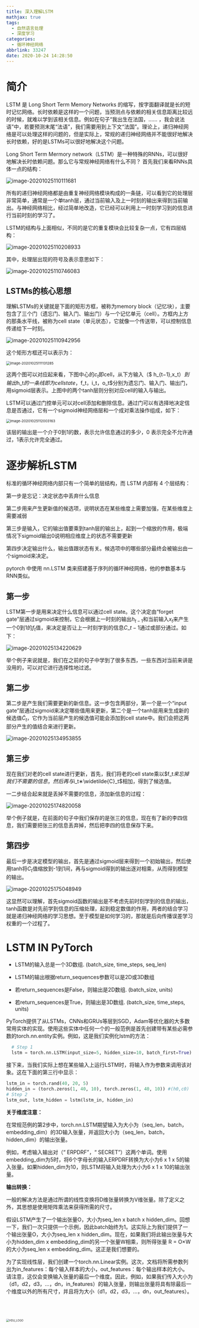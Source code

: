 ```yaml
---
title: 深入理解LSTM
mathjax: true
tags:
  - 自然语言处理
  - 深度学习
categories:
  - 循环神经网络
abbrlink: 33247
date: 2020-10-24 14:28:50
---
```


# 简介

LSTM 是 Long Short Term Memory Networks 的缩写，按字面翻译就是长的短时记忆网络。长时依赖是这样的一个问题，当预测点与依赖的相关信息距离比较远的时候，就难以学到该相关信息。例如在句子“我出生在法国，……   ，我会说法语”中，若要预测末尾“法语”，我们需要用到上下文“法国”。理论上，递归神经网络是可以处理这样的问题的，但是实际上，常规的递归神经网络并不能很好地解决长时依赖，好的是LSTMs可以很好地解决这个问题。

<!-- more -->

Long Short Term Mermory network（LSTM）是一种特殊的RNNs，可以很好地解决长时依赖问题。那么它与常规神经网络有什么不同？
首先我们来看RNNs具体一点的结构：

![image-20201025110111681](../../../images/深入理解LSTM/image-20201025110111681.png)

所有的递归神经网络都是由重复神经网络模块构成的一条链，可以看到它的处理层非常简单，通常是一个单tanh层，通过当前输入及上一时刻的输出来得到当前输出。与神经网络相比，经过简单地改造，它已经可以利用上一时刻学习到的信息进行当前时刻的学习了。

LSTM的结构与上面相似，不同的是它的重复模块会比较复杂一点，它有四层结构：

![image-20201025110208933](../../../images/深入理解LSTM/image-20201025110208933.png)

其中，处理层出现的符号及表示意思如下：

![image-20201025110746083](../../../images/深入理解LSTM/image-20201025110746083.png)



## **LSTMs的核心思想**

理解LSTMs的关键就是下面的矩形方框，被称为memory block（记忆块），主要包含了三个门（遗忘门、输入门、输出门）与一个记忆单元（cell）。方框内上方的那条水平线，被称为cell state（单元状态），它就像一个传送带，可以控制信息传递给下一时刻。

![image-20201025110942956](../../../images/深入理解LSTM/image-20201025110942956.png)

这个矩形方框还可以表示为：

<img src="../../../images/深入理解LSTM/image-20201025111131285.png" alt="image-20201025111131285" style="zoom: 67%;" />

这两个图可以对应起来看，下图中心的$c_t$即cell，从下方输入（$ h_{t−1},x_t$）到输出$h_t$的一条线即为cell state，$f_t$，$i_t$，$o_t$分别为遗忘门、输入门、输出门，用sigmoid层表示。上图中的两个tanh层则分别对应cell的输入与输出。

LSTM可以通过门控单元可以对cell添加和删除信息。通过门可以有选择地决定信息是否通过，它有一个sigmoid神经网络层和一个成对乘法操作组成，如下：

<img src="../../../images/深入理解LSTM/image-20201025112003163.png" alt="image-20201025112003163" style="zoom:67%;" />

该层的输出是一个介于0到1的数，表示允许信息通过的多少，0 表示完全不允许通过，1表示允许完全通过。

# **逐步解析LSTM**

标准的循环神经网络内部只有一个简单的层结构，而 LSTM 内部有 4 个层结构：

第一步是忘记：决定状态中丢弃什么信息

第二步用来产生更新值的候选项，说明状态在某些维度上需要加强，在某些维度上需要减弱

第三步是输入，它的输出值要乘到tanh层的输出上，起到一个缩放的作用，极端情况下sigmoid输出0说明相应维度上的状态不需要更新

第四步决定输出什么，输出值跟状态有关。候选项中的哪些部分最终会被输出由一个sigmoid来决定。

pytorch 中使用 nn.LSTM 类来搭建基于序列的循环神经网络，他的参数基本与RNN类似。

## 第一步

LSTM第一步是用来决定什么信息可以通过cell state。这个决定由“forget gate”层通过sigmoid来控制，它会根据上一时刻的输出$h_{t-1}$和当前输入$x_t$来产生一个0到1的$f_t$值，来决定是否让上一时刻学到的信息$C\_{t−1}$通过或部分通过。如下：

![image-20201025134220629](../../../images/深入理解LSTM/image-20201025134220629.png)

举个例子来说就是，我们在之前的句子中学到了很多东西，一些东西对当前来讲是没用的，可以对它进行选择性地过滤。

## 第二步

第二步是产生我们需要更新的新信息。这一步包含两部分，第一个是一个“input gate”层通过sigmoid来决定哪些值用来更新，第二个是一个tanh层用来生成新的候选值$\widetilde{C}_t$，它作为当前层产生的候选值可能会添加到cell state中。我们会把这两部分产生的值结合来进行更新。

![image-20201025134953855](../../../images/深入理解LSTM/image-20201025134953855.png)

## 第三步

现在我们对老的cell state进行更新，首先，我们将老的cell state乘以\$f_t$来忘掉我们不需要的信息，然后再与$i_t∗\widetilde{C}_t$相加，得到了候选值。

一二步结合起来就是丢掉不需要的信息，添加新信息的过程：

![image-20201025174820058](../../../images/深入理解LSTM/image-20201025174820058.png)

举个例子就是，在前面的句子中我们保存的是张三的信息，现在有了新的李四信息，我们需要把张三的信息丢弃掉，然后把李四的信息保存下来。

## 第四步

最后一步是决定模型的输出，首先是通过sigmoid层来得到一个初始输出，然后使用tanh将$C_t$值缩放到-1到1间，再与sigmoid得到的输出逐对相乘，从而得到模型的输出。

![image-20201025175048949](../../../images/深入理解LSTM/image-20201025175048949.png)

这显然可以理解，首先sigmoid函数的输出是不考虑先前时刻学到的信息的输出，tanh函数是对先前学到信息的压缩处理，起到稳定数值的作用，两者的结合学习就是递归神经网络的学习思想。至于模型是如何学习的，那就是后向传播误差学习权重的一个过程了。

# LSTM IN PyTorch

- LSTM的输入总是一个3D数组.  (batch_size, time_steps, seq_len)

- LSTM的输出根据return_sequences参数可以是2D或3D数组

- 若return_sequences是False，则输出是2D数组.  (batch_size, units)

- 若return_sequences是True，则输出是3D数组.  (batch_size, time_steps, units)

PyTorch提供了从LSTMs，CNNs和GRUs等层到SGD，Adam等优化器的大多数常用实体的实现。使用这些实体中任何一个的一般范例是首先创建带有某些必需参数的torch.nn.entity实例。例如，这是我们实例化lstm的方法：

```python
  # Step 1
  lstm = torch.nn.LSTM(input_size=5, hidden_size=10, batch_first=True)
```

接下来，当我们实际上想在某些输入上运行LSTM时，将输入作为参数来调用该对象。这在下面的第三行中显示：

```python
lstm_in = torch.rand(40, 20, 5)
hidden_in = (torch.zeros(1, 40, 10), torch.zeros(1, 40, 10)) #(h0,c0)
# Step 2
lstm_out, lstm_hidden = lstm(lstm_in, hidden_in)
```

**关于维度注意：**

在常规范例的第2步中，torch.nn.LSTM期望输入为大小为（seq_len，batch，embedding_dim）的3D输入张量，并返回大小为（seq_len，batch，hidden_dim）的输出张量。

例如，考虑输入输出对（“ ERPDRF”，“ SECRET”）这两个单词。使用embedding_dim为5时，将6个字母长的输入ERPDRF转换为大小为6 x 1 x 5的输入张量。如果hidden_dim为10，则LSTM将输入处理为大小为6 x 1 x 10的输出张量。

**输出转换：**

一般的解决方法是通过所谓的线性变换将D维张量转换为V维张量。除了定义之外，其思想是使用矩阵乘法来获得所需的尺寸。

假设LSTM产生了一个输出张量O，大小为seq_len x batch x hidden_dim。回想一下，我们一次只提供一个示例，因此batch始终为1。这实际上为我们提供了一个输出张量O，大小为seq_len x hidden_dim。现在，如果我们将此输出张量与大小为hidden_dim x  embedding_dim的另一个张量W相乘，则所得张量 R = O×W 的大小为seq_len x embedding_dim。这正是我们想要的。

为了实现线性层，我们创建一个torch.nn.Linear实例。这次，文档将所需参数列出为in_features：每个输入样本的大小，out_features：每个输出样本的大小。请注意，这仅会变换输入张量的最后一个维度。因此，例如，如果我们传入大小为（d1，d2，d3，...，dn，in_features）的输入张量，则输出张量将具有除最后一个维度以外的所有尺寸，并且将为大小（d1，d2，d3，...，dn，out_features）。

<br>

<br>

<br>

<img src="../../../images/序列模型中的注意力机制/HDU_LOGO.png" alt="HDU_LOGO" style="zoom:50%;" />